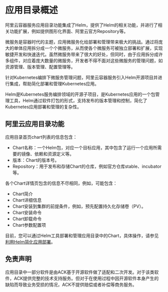 # 应用目录概述

阿里云容器服务应用目录功能集成了Helm，提供了Helm的相关功能，并进行了相关功能扩展，例如提供图形化界面、阿里云官方Repository等。

微服务是容器时代的主题，应用微服务化给部署和管理带来极大的挑战。通过将庞大的单体应用拆分成一个个微服务，从而使各个微服务可被独立部署和扩展，实现敏捷开发和快速迭代。虽然微服务带来了很大的好处，但同时，由于应用拆分成许多组件，对应着庞大数量的微服务，开发者不得不面对这些微服务的管理问题，如资源管理、版本管理、配置管理等。

针对Kubernetes编排下微服务管理问题，阿里云容器服务引入Helm开源项目并进行集成，帮助简化部署和管理Kubernetes应用。

Helm是Kubernetes服务编排领域的开源子项目，是Kubernetes应用的一个包管理工具，Helm通过软件打包的形式，支持发布的版本管理和控制，简化了Kubernetes应用部署和管理的复杂性。

## 阿里云应用目录功能

应用目录首页chart列表的信息包含：

-   Chart名称：一个Helm包，对应一个目标应用，其中包含了运行一个应用所需要的镜像、依赖和资源定义等。
-   版本：Chart的版本号。
-   Repository：用于发布和存储Chart的仓库，例如官方仓库stable、incubator等。

各个Chart详情页包含的信息不尽相同，例如，可能包含：

-   Chart简介
-   Chart详细信息
-   Chart安装到集群的前提条件，例如，预先配置持久化存储卷（PV）。
-   Chart安装命令
-   Chart卸载命令
-   Chart参数配置项

目前，您可以通过Helm工具部署和管理应用目录中的Chart，具体操作，请参见[利用Helm简化应用部署](/intl.zh-CN/Kubernetes集群用户指南/应用管理/利用Helm简化应用部署.md)。

## 免责声明

应用目录中一部分软件是由ACK基于开源软件做了适配和二次开发。对于该类软件，ACK提供完整的技术支持服务。但对于在使用过程中因开源软件本身产生的缺陷而导致业务受损的情况，ACK不提供赔偿或者补偿等商务服务。

